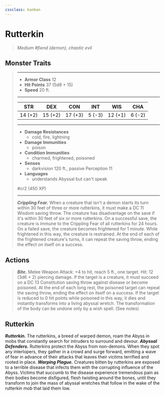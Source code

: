 ```yaml
---
cssclass: kanban
---
```


# Rutterkin
>*Medium #fiend (demon), chaotic evil*
## Monster Traits
>___
>- **Armor Class** 12
>- **Hit Points** 37 (5d8 + 15)
>- **Speed** 20 ft.
>___
>|STR|DEX|CON|INT|WIS|CHA|
>|:---:|:---:|:---:|:---:|:---:|:---:|
>|14 (+2)|15 (+2)|17 (+3)|5 (-3)|12 (+1)|6 (-2)|
>___
>- **Damage Resistances**
>	 - cold, fire, lightning
>- **Damage Immunities**
>	 - poison
>- **Condition Immunities**
>	 - charmed, frightened, poisoned
>- **Senses**
>	 - darkvision 120 ft., passive Perception 11
>- **Languages**
>	 - understands Abyssal but can't speak
>
> #cr2 (450 XP)
>___
>***Crippling Fear.*** When a creature that isn't a demon starts its turn within 30 feet of three or more rutterkins, it must make a DC 11 Wisdom saving throw. The creature has disadvantage on the save if it's within 30 feet of six or more rutterkins. On a successful save, the creature is immune to the Crippling Fear of all rutterkins for 24 hours. On a failed save, the creature becomes frightened for 1 minute. While frightened in this way, the creature is restrained. At the end of each of the frightened creature's turns, it can repeat the saving throw, ending the effect on itself on a success.  
>
## Actions
>***Bite.*** Melee Weapon Attack: +4 to hit, reach 5 ft., one target. Hit: 12 (3d6 + 2) piercing damage. If the target is a creature, it must succeed on a DC 13 Constitution saving throw against disease or become poisoned. At the end of each long rest, the poisoned target can repeat the saving throw, ending the effect on itself on a success. If the target is reduced to 0 hit points while poisoned in this way, it dies and instantly transforms into a living abyssal wretch. The transformation of the body can be undone only by a wish spell. (See notes)
## Rutterkin
***Rutterkin.*** The rutterkins, a breed of warped demon, roam the Abyss in mobs that constantly search for intruders to surround and devour.
***Abyssal Defenders.*** Rutterkins protect the Abyss from non-demons. When they spot any interlopers, they gather in a crowd and surge forward, emitting a wave of fear in advance of their attacks that leaves their victims terrified and rooted in place.
***Warping Plague.*** Creatures bitten by rutterkins are exposed to a terrible disease that infects them with the corrupting influence of the Abyss. Victims that succumb to the disease experience tremendous pain as their bodies become disfigured, flesh twisting around the bones, until they transform to join the mass of abyssal wretches that follow in the wake of the rutterkin mob that laid them low.